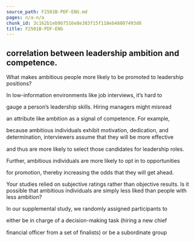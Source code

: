 ```yaml
---
source_path: F2501B-PDF-ENG.md
pages: n/a-n/a
chunk_id: 3c162b1eb9b7516e8e383f15f118eb48807493d8
title: F2501B-PDF-ENG
---
```

## correlation between leadership ambition and competence.

What makes ambitious people more likely to be promoted to leadership positions?

In low-information environments like job interviews, it’s hard to

gauge a person’s leadership skills. Hiring managers might misread

an attribute like ambition as a signal of competence. For example,

because ambitious individuals exhibit motivation, dedication, and determination, interviewers assume that they will be more eﬀective

and thus are more likely to select those candidates for leadership roles.

Further, ambitious individuals are more likely to opt in to opportunities

for promotion, thereby increasing the odds that they will get ahead.

Your studies relied on subjective ratings rather than objective results. Is it possible that ambitious individuals are simply less liked than people with less ambition?

In our supplemental study, we randomly assigned participants to

either be in charge of a decision-making task (hiring a new chief

ﬁnancial oﬃcer from a set of ﬁnalists) or be a subordinate group
